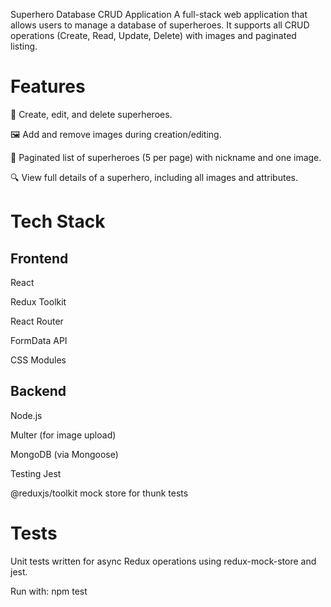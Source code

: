 Superhero Database CRUD Application
A full-stack web application that allows users to manage a database of superheroes. It supports all CRUD operations (Create, Read, Update, Delete) with images and paginated listing.

# Features

📜 Create, edit, and delete superheroes.

🖼 Add and remove images during creation/editing.

📄 Paginated list of superheroes (5 per page) with nickname and one image.

🔍 View full details of a superhero, including all images and attributes.

# Tech Stack

## Frontend

React

Redux Toolkit

React Router

FormData API

CSS Modules

## Backend

Node.js

Multer (for image upload)

MongoDB (via Mongoose)

Testing
Jest

@reduxjs/toolkit mock store for thunk tests

# Tests

Unit tests written for async Redux operations using redux-mock-store and jest.

Run with:
npm test
